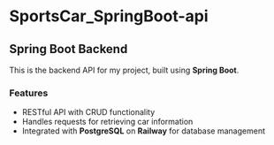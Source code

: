 # SportsCar_SpringBoot-api
## Spring Boot Backend

This is the backend API for my project, built using **Spring Boot**.

### Features
- RESTful API with CRUD functionality
- Handles requests for retrieving car information
- Integrated with **PostgreSQL** on **Railway** for database management
  
